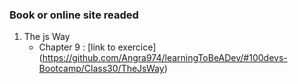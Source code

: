 ### Book or online site readed

1. The js Way
	* Chapter 9 : [link to exercice] (https://github.com/Angra974/learningToBeADev/#100devs-Bootcamp/Class30/TheJsWay)